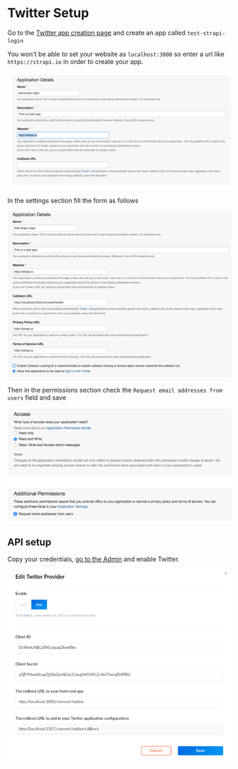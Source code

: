 # Twitter Setup

Go to the [Twitter app creation page](https://apps.twitter.com/) and create an app called `test-strapi-login`

You won't be able to set your website as `localhost:3000` so enter a url like `https://strapi.io` in order to create your app.

![Twitter 1 setting](../assets/twitter_settings_1.png)

In the settings section fill the form as follows

![Twitter 2 setting](../assets/twitter_settings_2.png)

Then in the permissions section check the `Request email addresses from users` field and save

![Twitter 3 setting](../assets/twitter_settings_3.png)



## API setup

Copy your credentials, [go to the Admin](http://localhost:1337/admin/plugins/users-permissions/providers) and enable Twitter.

![Twitter 4 setting](../assets/admin_twitter_conf.png)
